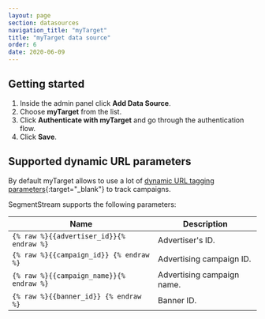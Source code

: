 ```yaml
---
layout: page
section: datasources
navigation_title: "myTarget"
title: "myTarget data source"
order: 6
date: 2020-06-09
---
```


## Getting started

1. Inside the admin panel click **Add Data Source**.
2. Choose **myTarget** from the list.
3. Click **Authenticate with myTarget** and go through the authentication flow.
4. Click **Save**.

## Supported dynamic URL parameters

By default myTarget allows to use a lot of [dynamic URL tagging parameters](https://target.my.com/help/advertisers/utm/en#manually){:target="_blank"} to track campaigns.

SegmentStream supports the following parameters:

Name|Description
--- | ---
`{% raw %}{{advertiser_id}}{% endraw %}` | Advertiser's ID.
`{% raw %}{{campaign_id}} {% endraw %}` | Advertising campaign ID.
`{% raw %}{{campaign_name}}{% endraw %}` | Advertising campaign name.
`{% raw %}{{banner_id}} {% endraw %}` | Banner ID.
